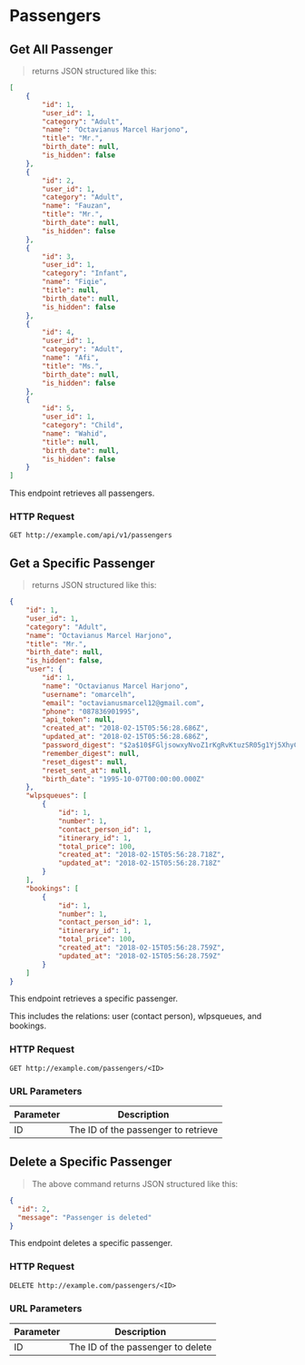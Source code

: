 <!-- Passengers  -->
# Passengers
## Get All Passenger

> returns JSON structured like this:

```json
[
    {
        "id": 1,
        "user_id": 1,
        "category": "Adult",
        "name": "Octavianus Marcel Harjono",
        "title": "Mr.",
        "birth_date": null,
        "is_hidden": false
    },
    {
        "id": 2,
        "user_id": 1,
        "category": "Adult",
        "name": "Fauzan",
        "title": "Mr.",
        "birth_date": null,
        "is_hidden": false
    },
    {
        "id": 3,
        "user_id": 1,
        "category": "Infant",
        "name": "Fiqie",
        "title": null,
        "birth_date": null,
        "is_hidden": false
    },
    {
        "id": 4,
        "user_id": 1,
        "category": "Adult",
        "name": "Afi",
        "title": "Ms.",
        "birth_date": null,
        "is_hidden": false
    },
    {
        "id": 5,
        "user_id": 1,
        "category": "Child",
        "name": "Wahid",
        "title": null,
        "birth_date": null,
        "is_hidden": false
    }
]
```

This endpoint retrieves all passengers.

### HTTP Request

`GET http://example.com/api/v1/passengers`

## Get a Specific Passenger

> returns JSON structured like this:

```json
{
    "id": 1,
    "user_id": 1,
    "category": "Adult",
    "name": "Octavianus Marcel Harjono",
    "title": "Mr.",
    "birth_date": null,
    "is_hidden": false,
    "user": {
        "id": 1,
        "name": "Octavianus Marcel Harjono",
        "username": "omarcelh",
        "email": "octavianusmarcel12@gmail.com",
        "phone": "087836901995",
        "api_token": null,
        "created_at": "2018-02-15T05:56:28.686Z",
        "updated_at": "2018-02-15T05:56:28.686Z",
        "password_digest": "$2a$10$FGljsowxyNvoZ1rKgRvKtuzSR05g1Yj5XhyCjkpw5Qe/yXDVg45ei",
        "remember_digest": null,
        "reset_digest": null,
        "reset_sent_at": null,
        "birth_date": "1995-10-07T00:00:00.000Z"
    },
    "wlpsqueues": [
        {
            "id": 1,
            "number": 1,
            "contact_person_id": 1,
            "itinerary_id": 1,
            "total_price": 100,
            "created_at": "2018-02-15T05:56:28.718Z",
            "updated_at": "2018-02-15T05:56:28.718Z"
        }
    ],
    "bookings": [
        {
            "id": 1,
            "number": 1,
            "contact_person_id": 1,
            "itinerary_id": 1,
            "total_price": 100,
            "created_at": "2018-02-15T05:56:28.759Z",
            "updated_at": "2018-02-15T05:56:28.759Z"
        }
    ]
}
```

This endpoint retrieves a specific passenger.

<aside class="notice">This includes the relations: user (contact person), wlpsqueues, and bookings.</aside>

### HTTP Request

`GET http://example.com/passengers/<ID>`

### URL Parameters

Parameter | Description
--------- | -----------
ID | The ID of the passenger to retrieve

## Delete a Specific Passenger

> The above command returns JSON structured like this:

```json
{
  "id": 2,
  "message": "Passenger is deleted"
}
```

This endpoint deletes a specific passenger.

### HTTP Request

`DELETE http://example.com/passengers/<ID>`

### URL Parameters

Parameter | Description
--------- | -----------
ID | The ID of the passenger to delete
